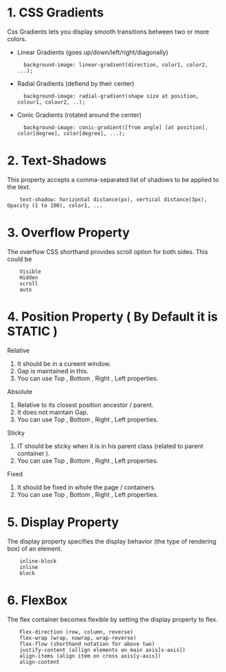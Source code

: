 # 1. CSS Gradients

Css Gradients lets you display smooth transitions between two or more colors.

* Linear Gradients (goes up/down/left/right/diagonally)
    
        background-image: linear-gradient(direction, color1, color2, ...);

* Radial Gradients (defiend by their center)

        background-image: radial-gradient(shape size at position, colour1, colour2, ..);

* Conic Gradients (rotated around the center)

        background-image: conic-gradient([from angle] [at position], color[degree], color[degree], ...);

# 2. Text-Shadows

This property accepts a comma-separated list of shadows to be applied to the text.

        text-shadow: horizontal distance(px), vertical distance(3px), Opacity (1 to 100), color1, ...

# 3. Overflow Property

The overflow CSS shorthand provides scroll option for both sides. This could be 

        Visible
        Hidden
        scroll
        auto

# 4. Position Property ( By Default it is STATIC )

Relative 
1. It should be in a cureent window.
2. Gap is maintained in this.
3. You can use Top , Bottom , Right , Left properties. 

Absolute 
1. Relative to its closest position ancestor / parent. 
2. It does not maintain Gap.
3. You can use Top , Bottom , Right , Left properties. 

Sticky
1. IT should be sticky when it is in his parent class (related to parent container ).
2. You can use Top , Bottom , Right , Left properties. 

Fixed 
1. It should be fixed in whole the page / containers.
2. You can use Top , Bottom , Right , Left properties.  

# 5. Display Property

The display property specifies the display behavior (the type of rendering box) of an element.

        inline-block
        inline
        block

# 6. FlexBox

The flex container becomes flexible by setting the display property to flex.

        Flex-direction (row, column, reverse)
        flex-wrap (wrap, nowrap, wrap-reverse)
        flex-flow (shorthand notation for above two)
        justify-content (allign elements on main axis[x-axis])
        align-items (align item on cross axis[y-axis])
        align-content

